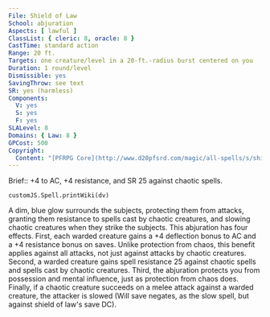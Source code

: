 ```yaml
---
File: Shield of Law
School: abjuration
Aspects: [ lawful ]
ClassList: { cleric: 8, oracle: 8 }
CastTime: standard action
Range: 20 ft.
Targets: one creature/level in a 20-ft.-radius burst centered on you
Duration: 1 round/level
Dismissible: yes
SavingThrow: see text
SR: yes (harmless)
Components:
  V: yes
  S: yes
  F: yes
SLALevel: 8
Domains: { Law: 8 }
GPCost: 500
Copyright:
  Content: "[PFRPG Core](http://www.d20pfsrd.com/magic/all-spells/s/shield-of-law)"
---
```

Brief:: +4 to AC, +4 resistance, and SR 25 against chaotic spells.

```dataviewjs
customJS.Spell.printWiki(dv)
```

A dim, blue glow surrounds the subjects, protecting them from attacks, granting them resistance to spells cast by chaotic creatures, and slowing chaotic creatures when they strike the subjects. This abjuration has four effects.  First, each warded creature gains a +4 deflection bonus to AC and a +4 resistance bonus on saves. Unlike protection from chaos, this benefit applies against all attacks, not just against attacks by chaotic creatures.  Second, a warded creature gains spell resistance 25 against chaotic spells and spells cast by chaotic creatures.  Third, the abjuration protects you from possession and mental influence, just as protection from chaos does.  Finally, if a chaotic creature succeeds on a melee attack against a warded creature, the attacker is slowed (Will save negates, as the slow spell, but against shield of law's save DC).
